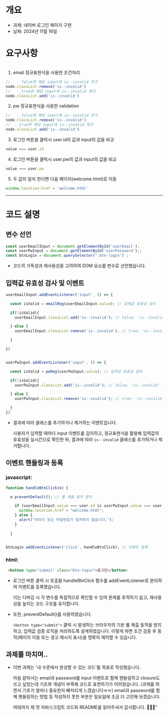 #  개요

- 과제: 네이버 로그인 페이지 구현
- 날짜: 2024년 11월 16일



# 요구사항
``` javascript
```
1. email 정규표현식을 사용한 조건처리 
``` javascript
//   - false면 해당 input에 is--invalid 추가
node.classList.remove('is--invalid')
//   - true면 해당 input에 is--invalid 제거
node.classList.add('is--invalid')
```

2. pw 정규표현식을 사용한 validation
``` javascript
//   - false면 해당 input에 is--invalid 추가
node.classList.remove('is--invalid')
//  - true면 해당 input에 is--invalid 제거
node.classList.add('is--invalid')
```

3. 로그인 버튼을 클릭시 user.id의 값과 input의 값을 비교
``` javascript
value === user.id
```

4. 로그인 버튼을 클릭시 user.pw의 값과 input의 값을 비교
``` javascript
value === user.pw
```


5. 두 값이 일치 한다면 다음 페이지(welcome.html)로 이동
``` javascript
window.location.href = 'welcome.html'
```

---
# 코드 설명
##  변수 선언
``` javascript
const userEmailInput = document.getElementById('userEmail');
const userPwInput = document.getElementById('userPassword');;
const btnLogin = document.querySelector('.btn-login') ;
```
- 코드의 가독성과 재사용성을 고려하여 DOM 요소를 변수로 선언했습니다.

## 입력값 유효성 검사 및 이벤트
``` javascript
userEmailInput.addEventListener('input', () => {

  const isValid = emailReg(userEmailInput.value); // 입력값 유효성 검사

  if(!isValid){
    userEmailInput.classList.add('is--invalid'); // false; 'is--invalid' 추가

  } else {
    userEmailInput.classList.remove('is--invalid'); // true; 'is--invalid' 제거

  }

})


userPwInput.addEventListener('input', () => {

  const isValid = pwReg(userPwInput.value); // 입력값 유효성 검사

  if(!isValid){
    userPwInput.classList.add('is--invalid'); // false; 'is--invalid' 추가

  } else {
    userPwInput.classList.remove('is--invalid'); // true; 'is--invalid' 제거

  }
})
```
- 결과에 따라 클래스를 추가하거나 제거하는 이벤트입니다. 

  사용자가 입력할 때마다 input 이벤트를 감지하고, 정규표현식을 활용해 입력값의 유효성을 실시간으로 확인한 뒤, 결과에 따라 `is--invalid` 클래스를 추가하거나 제거합니다.

## 이벤트 핸들링과 등록
### javascript:
``` javascript
function handleBtnClick(e) {

  e.preventDefault(); // 폼 제출 동작 방지

    if (userEmailInput.value === user.id && userPwInput.value === user.pw){
      window.location.href = "welcome.html";
    } else {
      alert("아이디 또는 비밀번호가 일치하지 않습니다.");
    }
  
  }


btnLogin.addEventListener('click', handleBtnClick); // 이벤트 등록
```
### html:
```html
 <button type="submit" class="btn-login">로그인</button>
```
 
- 로그인 버튼 클릭 시 호출될 handleBtnClick 함수를 addEventListener로 분리하여 이벤트를 등록했습니다. 

  이는 디버깅 시 각 변수를 독립적으로 확인할 수 있어 문제를 추적하기 쉽고, 재사용성을 높이는 코드 구조를 유지합니다. 

- 또한, preventDefault()를 사용하였습니다. 

  `<button type="submit">` 클릭 시 발생하는 브라우저의 기본 폼 제출 동작을 방지하고, 입력값 검증 로직을 처리하도록 설계하였습니다. 이렇게 하면 조건 검증 후 동작(페이지 이동 또는 경고 메시지 표시)을 명확히 제어할 수 있습니다.

## 과제를 마치며..
- 이번 과제는 '내 수준에서 완성할 수 있는 코드'를 목표로 작성했습니다.

  마음 같아서는 email과 password를 input 이벤트로 함께 핸들링하고 closure도 쓰고 싶었는데 기초와 개념이 부족해 코드로 표현하기가 어려웠습니다. (과제를 하면서 기초가 얼마나 중요한지 뼈저리게 느꼈습니다ㅠㅠ)
  email과 password를 함께 핸들링하는 방법 등 작성하지 못한 부분은 일요일에 조금 더 고민해 보겠습니다.

  여태까지 제 첫 자바스크립트 코드와 README를 읽어주셔서 감사합니다. 🙇🏻‍♀️"